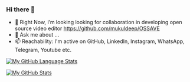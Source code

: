 ### Hi there 👋

- 👯 Right Now, I’m looking looking for collaboration in developing open source video editor https://github.com/mukuldeep/OSSAVE
- 💬 Ask me about ...
- 📫 Reachability: I'm active on GitHub, LinkedIn, Instagram, WhatsApp, Telegram, Youtube etc.




[![My GitHub Language Stats](https://github-readme-stats.vercel.app/api/top-langs/?username=mukuldeep&langs_count=12&theme=tokyonight&hide=Jupyter%20Notebook,HTML,css)]()

[![My GitHub Stats](https://github-readme-stats.vercel.app/api/?username=mukuldeep&count_private=true&theme=tokyonight&showicons=true&layout=compact)]()

<!--
**mukuldeep/mukuldeep** is a ✨ _special_ ✨ repository because its `README.md` (this file) appears on your GitHub profile.

Here are some ideas to get you started:

- 🔭 I’m currently working on ...
- 🌱 I’m currently learning ...
- 👯 I’m looking to collaborate on ...
- 🤔 I’m looking for help with ...
- 💬 Ask me about ...
- 📫 How to reach me: ...
- 😄 Pronouns: ...
- ⚡ Fun fact: ...
-->
